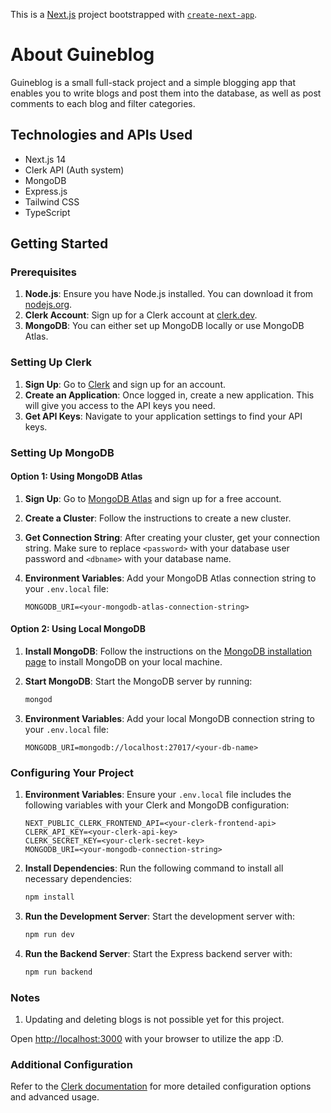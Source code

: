 This is a [Next.js](https://nextjs.org/) project bootstrapped with [`create-next-app`](https://github.com/vercel/next.js/tree/canary/packages/create-next-app).

# About Guineblog

Guineblog is a small full-stack project and a simple blogging app that enables you to write blogs and post them into the database, as well as post comments to each blog and filter categories.

## Technologies and APIs Used

* Next.js 14
* Clerk API (Auth system)
* MongoDB
* Express.js
* Tailwind CSS
* TypeScript

## Getting Started

### Prerequisites

1. **Node.js**: Ensure you have Node.js installed. You can download it from [nodejs.org](https://nodejs.org/).
2. **Clerk Account**: Sign up for a Clerk account at [clerk.dev](https://clerk.dev/).
3. **MongoDB**: You can either set up MongoDB locally or use MongoDB Atlas.

### Setting Up Clerk

1. **Sign Up**: Go to [Clerk](https://clerk.dev/) and sign up for an account.
2. **Create an Application**: Once logged in, create a new application. This will give you access to the API keys you need.
3. **Get API Keys**: Navigate to your application settings to find your API keys.

### Setting Up MongoDB

#### Option 1: Using MongoDB Atlas

1. **Sign Up**: Go to [MongoDB Atlas](https://www.mongodb.com/cloud/atlas) and sign up for a free account.
2. **Create a Cluster**: Follow the instructions to create a new cluster.
3. **Get Connection String**: After creating your cluster, get your connection string. Make sure to replace `<password>` with your database user password and `<dbname>` with your database name.
4. **Environment Variables**: Add your MongoDB Atlas connection string to your `.env.local` file:

    ```env
    MONGODB_URI=<your-mongodb-atlas-connection-string>
    ```

#### Option 2: Using Local MongoDB

1. **Install MongoDB**: Follow the instructions on the [MongoDB installation page](https://docs.mongodb.com/manual/installation/) to install MongoDB on your local machine.
2. **Start MongoDB**: Start the MongoDB server by running:

    ```sh
    mongod
    ```

3. **Environment Variables**: Add your local MongoDB connection string to your `.env.local` file:

    ```env
    MONGODB_URI=mongodb://localhost:27017/<your-db-name>
    ```

### Configuring Your Project

1. **Environment Variables**: Ensure your `.env.local` file includes the following variables with your Clerk and MongoDB configuration:

    ```env
    NEXT_PUBLIC_CLERK_FRONTEND_API=<your-clerk-frontend-api>
    CLERK_API_KEY=<your-clerk-api-key>
    CLERK_SECRET_KEY=<your-clerk-secret-key>
    MONGODB_URI=<your-mongodb-connection-string>
    ```

2. **Install Dependencies**: Run the following command to install all necessary dependencies:

    ```sh
    npm install
    ```

3. **Run the Development Server**: Start the development server with:

    ```sh
    npm run dev
    ```

4. **Run the Backend Server**: Start the Express backend server with:

    ```sh
    npm run backend
    ```

### Notes

1. Updating and deleting blogs is not possible yet for this project.

Open [http://localhost:3000](http://localhost:3000) with your browser to utilize the app :D.

### Additional Configuration

Refer to the [Clerk documentation](https://docs.clerk.dev/) for more detailed configuration options and advanced usage.

